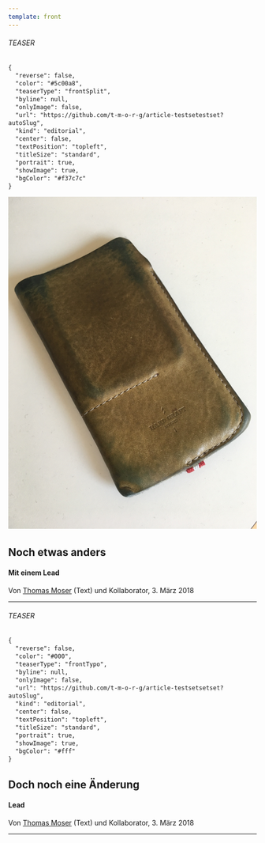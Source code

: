 ```yaml
---
template: front
---
```


<section><h6>TEASER</h6>

```
{
  "reverse": false,
  "color": "#5c00a8",
  "teaserType": "frontSplit",
  "byline": null,
  "onlyImage": false,
  "url": "https://github.com/t-m-o-r-g/article-testsetestset?autoSlug",
  "kind": "editorial",
  "center": false,
  "textPosition": "topleft",
  "titleSize": "standard",
  "portrait": true,
  "showImage": true,
  "bgColor": "#f37c7c"
}
```

![](images/b09ac7a521f0e5055df6c204a2d69966162a7998.jpeg?size=4032x3024)

###### 

# Noch etwas anders

#### Mit einem Lead

Von [Thomas Moser](/~75ebbabc-d577-4727-a8c9-de5b20a76eab) (Text) und Kollaborator, 3. März 2018

<hr /></section>

<section><h6>TEASER</h6>

```
{
  "reverse": false,
  "color": "#000",
  "teaserType": "frontTypo",
  "byline": null,
  "onlyImage": false,
  "url": "https://github.com/t-m-o-r-g/article-testsetsetset?autoSlug",
  "kind": "editorial",
  "center": false,
  "textPosition": "topleft",
  "titleSize": "standard",
  "portrait": true,
  "showImage": true,
  "bgColor": "#fff"
}
```

###### 

# Doch noch eine Änderung

#### Lead

Von [Thomas Moser](/~75ebbabc-d577-4727-a8c9-de5b20a76eab) (Text) und Kollaborator, 3. März 2018

<hr /></section>
